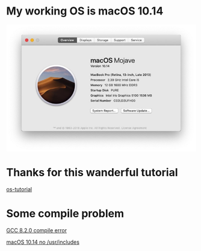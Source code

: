 
# My working OS is macOS 10.14
[<img src="images/macos.jpg" align="center" width="850">](http://apple.com)

# Thanks for this wanderful tutorial
[os-tutorial](https://github.com/cfenollosa/os-tutorial)

# Some compile problem

[GCC 8.2.0 compile error](https://gcc.gnu.org/bugzilla/show_bug.cgi?id=86724)

[macOS 10.14 no /usr/includes](https://forums.developer.apple.com/thread/104296)
